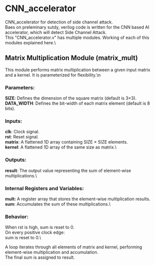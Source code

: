 # CNN_accelerator
CNN_accelerator for detection of side channel attack.\
Baes on preleminary sutdy, verilog code is written for the CNN based AI accelerator, which will detect Side Channel Attack.\
This "CNN_accelerator.v" has multiple modules. Working of each of this modules explained here.\

## Matrix Multiplication Module (matrix_mult)
This module performs matrix multiplication between a given input matrix and a kernel. It is parameterized for flexibility.\n
### Parameters:
**SIZE**: Defines the dimension of the square matrix (default is 3×3).\
**DATA_WIDTH**: Defines the bit-width of each matrix element (default is 8 bits).
### Inputs:
**clk**: Clock signal.\
**rst**: Reset signal.\
**matrix**: A flattened 1D array containing SIZE × SIZE elements.\
**kernel**: A flattened 1D array of the same size as matrix.\
### Outputs:
**result**: The output value representing the sum of element-wise multiplications.\
### Internal Registers and Variables:
**mult:** A register array that stores the element-wise multiplication results.\
**sum:** Accumulates the sum of these multiplications.\

### Behavior:
When rst is high, sum is reset to 0.\
On every positive clock edge:\
sum is reset to 0.\

A loop iterates through all elements of matrix and kernel, performing element-wise multiplication and accumulation.\
The final sum is assigned to result.


